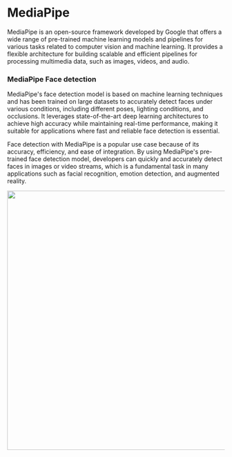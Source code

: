 # MediaPipe
MediaPipe is an open-source framework developed by Google that offers a wide range of pre-trained machine learning models and pipelines for various tasks related to computer vision and machine learning. It provides a flexible architecture for building scalable and efficient pipelines for processing multimedia data, such as images, videos, and audio.
### MediaPipe Face detection
MediaPipe's face detection model is based on machine learning techniques and has been trained on large datasets to accurately detect faces under various conditions, including different poses, lighting conditions, and occlusions. It leverages state-of-the-art deep learning architectures to achieve high accuracy while maintaining real-time performance, making it suitable for applications where fast and reliable face detection is essential.

Face detection with MediaPipe is a popular use case because of its accuracy, efficiency, and ease of integration. By using MediaPipe's pre-trained face detection model, developers can quickly and accurately detect faces in images or video streams, which is a fundamental task in many applications such as facial recognition, emotion detection, and augmented reality.

<p align="center">
  <img src="Image/Screenshot 2023-06-09 083517.png" width='600px'>
</p>
